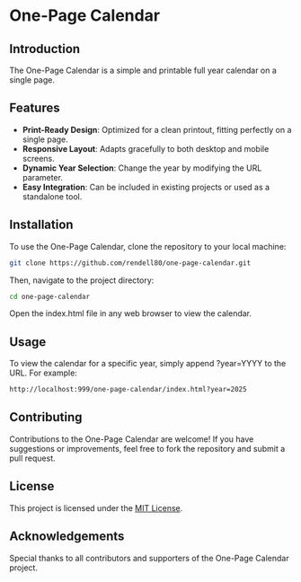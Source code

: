 # One-Page Calendar

## Introduction
The One-Page Calendar is a simple and printable full year calendar on a single page. 

## Features
- **Print-Ready Design**: Optimized for a clean printout, fitting perfectly on a single page.
- **Responsive Layout**: Adapts gracefully to both desktop and mobile screens.
- **Dynamic Year Selection**: Change the year by modifying the URL parameter.
- **Easy Integration**: Can be included in existing projects or used as a standalone tool.

## Installation
To use the One-Page Calendar, clone the repository to your local machine:

```bash
git clone https://github.com/rendell80/one-page-calendar.git
```

Then, navigate to the project directory:

```bash
cd one-page-calendar
```

Open the index.html file in any web browser to view the calendar.

## Usage
To view the calendar for a specific year, simply append ?year=YYYY to the URL. For example:

```bash
http://localhost:999/one-page-calendar/index.html?year=2025
```

## Contributing
Contributions to the One-Page Calendar are welcome! If you have suggestions or improvements, feel free to fork the repository and submit a pull request.

## License
This project is licensed under the [MIT License](LICENSE.md).

## Acknowledgements
Special thanks to all contributors and supporters of the One-Page Calendar project.

